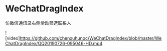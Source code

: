 # WeChatDragIndex
仿微信通讯录右侧滑动筛选联系人

![video]https://github.com/chenxuhunoc/WeChatDragIndex/blob/master/WeChatDragIndex/QQ20190726-095046-HD.mp4
